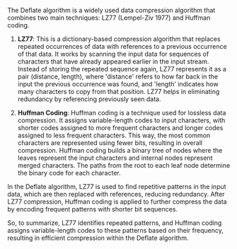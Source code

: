The Deflate algorithm is a widely used data compression algorithm that combines two main techniques: LZ77 (Lempel-Ziv 1977) and Huffman coding. 

1. **LZ77**: This is a dictionary-based compression algorithm that replaces repeated occurrences of data with references to a previous occurrence of that data. It works by scanning the input data for sequences of characters that have already appeared earlier in the input stream. Instead of storing the repeated sequence again, LZ77 represents it as a pair (distance, length), where 'distance' refers to how far back in the input the previous occurrence was found, and 'length' indicates how many characters to copy from that position. LZ77 helps in eliminating redundancy by referencing previously seen data.

2. **Huffman Coding**: Huffman coding is a technique used for lossless data compression. It assigns variable-length codes to input characters, with shorter codes assigned to more frequent characters and longer codes assigned to less frequent characters. This way, the most common characters are represented using fewer bits, resulting in overall compression. Huffman coding builds a binary tree of nodes where the leaves represent the input characters and internal nodes represent merged characters. The paths from the root to each leaf node determine the binary code for each character.

In the Deflate algorithm, LZ77 is used to find repetitive patterns in the input data, which are then replaced with references, reducing redundancy. After LZ77 compression, Huffman coding is applied to further compress the data by encoding frequent patterns with shorter bit sequences. 

So, to summarize, LZ77 identifies repeated patterns, and Huffman coding assigns variable-length codes to these patterns based on their frequency, resulting in efficient compression within the Deflate algorithm.
